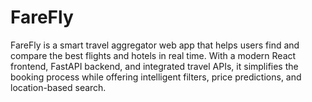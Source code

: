 # FareFly
FareFly is a smart travel aggregator web app that helps users find and compare the best flights and hotels in real time. With a modern React frontend, FastAPI backend, and integrated travel APIs, it simplifies the booking process while offering intelligent filters, price predictions, and location-based search.
